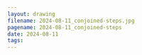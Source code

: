 ```yaml
---
layout: drawing
filename: 2024-08-11_conjoined-steps.jpg
pagename: 2024-08-11_conjoined-steps
date: 2024-08-11
tags:
---
```

